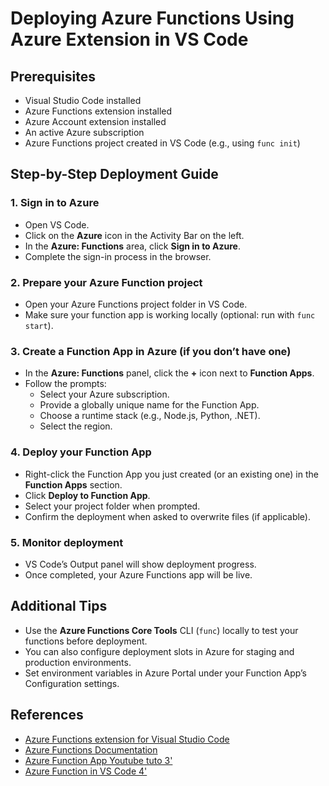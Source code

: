 # Deploying Azure Functions Using Azure Extension in VS Code

## Prerequisites
- Visual Studio Code installed
- Azure Functions extension installed
- Azure Account extension installed
- An active Azure subscription
- Azure Functions project created in VS Code (e.g., using `func init`)

## Step-by-Step Deployment Guide

### 1. Sign in to Azure
- Open VS Code.
- Click on the **Azure** icon in the Activity Bar on the left.
- In the **Azure: Functions** area, click **Sign in to Azure**.
- Complete the sign-in process in the browser.

### 2. Prepare your Azure Function project
- Open your Azure Functions project folder in VS Code.
- Make sure your function app is working locally (optional: run with `func start`).

### 3. Create a Function App in Azure (if you don’t have one)
- In the **Azure: Functions** panel, click the **+** icon next to **Function Apps**.
- Follow the prompts:
  - Select your Azure subscription.
  - Provide a globally unique name for the Function App.
  - Choose a runtime stack (e.g., Node.js, Python, .NET).
  - Select the region.

### 4. Deploy your Function App
- Right-click the Function App you just created (or an existing one) in the **Function Apps** section.
- Click **Deploy to Function App**.
- Select your project folder when prompted.
- Confirm the deployment when asked to overwrite files (if applicable).

### 5. Monitor deployment
- VS Code’s Output panel will show deployment progress.
- Once completed, your Azure Functions app will be live.

## Additional Tips
- Use the **Azure Functions Core Tools** CLI (`func`) locally to test your functions before deployment.
- You can also configure deployment slots in Azure for staging and production environments.
- Set environment variables in Azure Portal under your Function App’s Configuration settings.

## References
- [Azure Functions extension for Visual Studio Code](https://marketplace.visualstudio.com/items?itemName=ms-azuretools.vscode-azurefunctions)
- [Azure Functions Documentation](https://learn.microsoft.com/azure/azure-functions/)
- [Azure Function App Youtube tuto 3'](https://www.youtube.com/watch?v=7-P2hRFWmHY)
- [Azure Function in VS Code 4'](https://www.youtube.com/watch?v=p9JFMjU3LZ8)